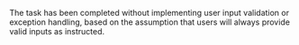The task has been completed without implementing user input validation or exception handling, based on the assumption that users will always provide valid inputs as instructed.
